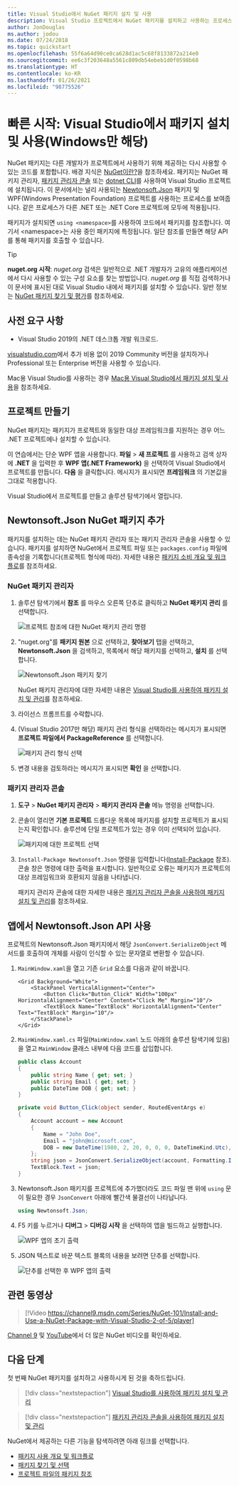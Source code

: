 ```yaml
---
title: Visual Studio에서 NuGet 패키지 설치 및 사용
description: Visual Studio 프로젝트에서 NuGet 패키지를 설치하고 사용하는 프로세스에 대한 연습 자습서입니다.
author: JonDouglas
ms.author: jodou
ms.date: 07/24/2018
ms.topic: quickstart
ms.openlocfilehash: 55f6a64d90ce8ca628d1ac5c68f8133872a214e0
ms.sourcegitcommit: ee6c3f203648a5561c809db54ebeb1d0f0598b68
ms.translationtype: HT
ms.contentlocale: ko-KR
ms.lasthandoff: 01/26/2021
ms.locfileid: "98775526"
---
```

# <a name="quickstart-install-and-use-a-package-in-visual-studio-windows-only"></a>빠른 시작: Visual Studio에서 패키지 설치 및 사용(Windows만 해당)

NuGet 패키지는 다른 개발자가 프로젝트에서 사용하기 위해 제공하는 다시 사용할 수 있는 코드를 포함합니다. 배경 지식은 [NuGet이란?](../What-is-NuGet.md)을 참조하세요. 패키지는 NuGet 패키지 관리자, [패키지 관리자 콘솔](../consume-packages/install-use-packages-powershell.md) 또는 [dotnet CLI](install-and-use-a-package-using-the-dotnet-cli.md)를 사용하여 Visual Studio 프로젝트에 설치됩니다. 이 문서에서는 널리 사용되는 [Newtonsoft.Json](https://www.nuget.org/packages/Newtonsoft.Json/) 패키지 및 WPF(Windows Presentation Foundation) 프로젝트를 사용하는 프로세스를 보여줍니다. 같은 프로세스가 다른 .NET 또는 .NET Core 프로젝트에 모두에 적용됩니다.

패키지가 설치되면 `using <namespace>`를 사용하여 코드에서 패키지를 참조합니다. 여기서 \<namespace\>는 사용 중인 패키지에 특정됩니다. 일단 참조를 만들면 해당 API를 통해 패키지를 호출할 수 있습니다.

> [!Tip]
> **nuget.org 시작**: *nuget.org* 검색은 일반적으로 .NET 개발자가 고유의 애플리케이션에서 다시 사용할 수 있는 구성 요소를 찾는 방법입니다. *nuget.org* 를 직접 검색하거나 이 문서에 표시된 대로 Visual Studio 내에서 패키지를 설치할 수 있습니다. 일반 정보는 [NuGet 패키지 찾기 및 평가](../consume-packages/finding-and-choosing-packages.md)를 참조하세요.

## <a name="prerequisites"></a>사전 요구 사항

- Visual Studio 2019의 .NET 데스크톱 개발 워크로드.

[visualstudio.com](https://www.visualstudio.com/)에서 추가 비용 없이 2019 Community 버전을 설치하거나 Professional 또는 Enterprise 버전을 사용할 수 있습니다.

Mac용 Visual Studio를 사용하는 경우 [Mac용 Visual Studio에서 패키지 설치 및 사용](install-and-use-a-package-in-visual-studio-mac.md)을 참조하세요.

## <a name="create-a-project"></a>프로젝트 만들기

NuGet 패키지는 패키지가 프로젝트와 동일한 대상 프레임워크를 지원하는 경우 어느 .NET 프로젝트에나 설치할 수 있습니다.

이 연습에서는 단순 WPF 앱을 사용합니다. **파일** > **새 프로젝트** 를 사용하고 검색 상자에 **.NET** 을 입력한 후 **WPF 앱(.NET Framework)** 을 선택하여 Visual Studio에서 프로젝트를 만듭니다. **다음** 을 클릭합니다. 메시지가 표시되면 **프레임워크** 의 기본값을 그대로 적용합니다.

Visual Studio에서 프로젝트를 만들고 솔루션 탐색기에서 열립니다.

## <a name="add-the-newtonsoftjson-nuget-package"></a>Newtonsoft.Json NuGet 패키지 추가

패키지를 설치하는 데는 NuGet 패키지 관리자 또는 패키지 관리자 콘솔을 사용할 수 있습니다. 패키지를 설치하면 NuGet에서 프로젝트 파일 또는 `packages.config` 파일에 종속성을 기록합니다(프로젝트 형식에 따라). 자세한 내용은 [패키지 소비 개요 및 워크플로](../consume-packages/Overview-and-Workflow.md)를 참조하세요.

### <a name="nuget-package-manager"></a>NuGet 패키지 관리자

1. 솔루션 탐색기에서 **참조** 를 마우스 오른쪽 단추로 클릭하고 **NuGet 패키지 관리** 를 선택합니다.

    ![프로젝트 참조에 대한 NuGet 패키지 관리 명령](media/QS_Use-02-ManageNuGetPackages.png)

1. "nuget.org"를 **패키지 원본** 으로 선택하고, **찾아보기** 탭을 선택하고, **Newtonsoft.Json** 을 검색하고, 목록에서 해당 패키지를 선택하고, **설치** 를 선택합니다.

    ![Newtonsoft.Json 패키지 찾기](media/QS_Use-03-NewtonsoftJson.png)

    NuGet 패키지 관리자에 대한 자세한 내용은 [Visual Studio를 사용하여 패키지 설치 및 관리](../consume-packages/install-use-packages-visual-studio.md)를 참조하세요.

1. 라이선스 프롬프트를 수락합니다.

1. (Visual Studio 2017만 해당) 패키지 관리 형식을 선택하라는 메시지가 표시되면 **프로젝트 파일에서 PackageReference** 를 선택합니다.

    ![패키지 관리 형식 선택](media/QS_Use-03b-SelectFormat.png)

1. 변경 내용을 검토하라는 메시지가 표시되면 **확인** 을 선택합니다.

### <a name="package-manager-console"></a>패키지 관리자 콘솔

1. **도구** > **NuGet 패키지 관리자** > **패키지 관리자 콘솔** 메뉴 명령을 선택합니다.

1. 콘솔이 열리면 **기본 프로젝트** 드롭다운 목록에 패키지를 설치할 프로젝트가 표시되는지 확인합니다. 솔루션에 단일 프로젝트가 있는 경우 이미 선택되어 있습니다.

    ![패키지에 대한 프로젝트 선택](media/QS_Use-08-Console1.png)

1. `Install-Package Newtonsoft.Json` 명령을 입력합니다([Install-Package](../reference/ps-reference/ps-ref-install-package.md) 참조). 콘솔 창은 명령에 대한 출력을 표시합니다. 일반적으로 오류는 패키지가 프로젝트의 대상 프레임워크와 호환되지 않음을 나타냅니다.

   패키지 관리자 콘솔에 대한 자세한 내용은 [패키지 관리자 콘솔을 사용하여 패키지 설치 및 관리](../consume-packages/install-use-packages-powershell.md)를 참조하세요.

## <a name="use-the-newtonsoftjson-api-in-the-app"></a>앱에서 Newtonsoft.Json API 사용

프로젝트의 Newtonsoft.Json 패키지에서 해당 `JsonConvert.SerializeObject` 메서드를 호출하여 개체를 사람이 인식할 수 있는 문자열로 변환할 수 있습니다.

1. `MainWindow.xaml`을 열고 기존 `Grid` 요소를 다음과 같이 바꿉니다.

    ```xaml
    <Grid Background="White">
        <StackPanel VerticalAlignment="Center">
            <Button Click="Button_Click" Width="100px" HorizontalAlignment="Center" Content="Click Me" Margin="10"/>
            <TextBlock Name="TextBlock" HorizontalAlignment="Center" Text="TextBlock" Margin="10"/>
        </StackPanel>
    </Grid>
    ```

1. `MainWindow.xaml.cs` 파일(`MainWindow.xaml` 노드 아래의 솔루션 탐색기에 있음)을 열고 `MainWindow` 클래스 내부에 다음 코드를 삽입합니다.

    ```cs
    public class Account
    {
        public string Name { get; set; }
        public string Email { get; set; }
        public DateTime DOB { get; set; }
    }

    private void Button_Click(object sender, RoutedEventArgs e)
    {
        Account account = new Account
        {
            Name = "John Doe",
            Email = "john@microsoft.com",
            DOB = new DateTime(1980, 2, 20, 0, 0, 0, DateTimeKind.Utc),
        };
        string json = JsonConvert.SerializeObject(account, Formatting.Indented);
        TextBlock.Text = json;
    }
    ```

1. Newtonsoft.Json 패키지를 프로젝트에 추가했더라도 코드 파일 맨 위에 `using` 문이 필요한 경우 `JsonConvert` 아래에 빨간색 물결선이 나타납니다.

    ```cs
    using Newtonsoft.Json;
    ```

1. F5 키를 누르거나 **디버그** > **디버깅 시작** 을 선택하여 앱을 빌드하고 실행합니다.

    ![WPF 앱의 초기 출력](media/QS_Use-06-AppStart.png)

1. JSON 텍스트로 바꾼 텍스트 블록의 내용을 보려면 단추를 선택합니다.

    ![단추를 선택한 후 WPF 앱의 출력](media/QS_Use-07-AppEnd.png)

## <a name="related-video"></a>관련 동영상

> [!Video https://channel9.msdn.com/Series/NuGet-101/Install-and-Use-a-NuGet-Package-with-Visual-Studio-2-of-5/player]

[Channel 9](https://channel9.msdn.com/Series/NuGet-101) 및 [YouTube](https://www.youtube.com/playlist?list=PLdo4fOcmZ0oVLvfkFk8O9h6v2Dcdh2bh_)에서 더 많은 NuGet 비디오를 확인하세요.

## <a name="next-steps"></a>다음 단계

첫 번째 NuGet 패키지를 설치하고 사용하시게 된 것을 축하드립니다.

> [!div class="nextstepaction"]
> [Visual Studio를 사용하여 패키지 설치 및 관리](../consume-packages/install-use-packages-visual-studio.md)

> [!div class="nextstepaction"]
> [패키지 관리자 콘솔을 사용하여 패키지 설치 및 관리](../consume-packages/install-use-packages-powershell.md)

NuGet에서 제공하는 다른 기능을 탐색하려면 아래 링크를 선택합니다.

- [패키지 사용 개요 및 워크플로](../consume-packages/overview-and-workflow.md)
- [패키지 찾기 및 선택](../consume-packages/finding-and-choosing-packages.md)
- [프로젝트 파일의 패키지 참조](../consume-packages/package-references-in-project-files.md)
